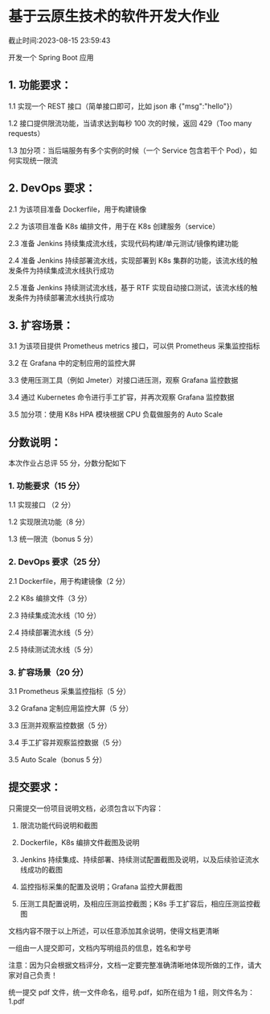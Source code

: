 # 基于云原生技术的软件开发大作业

截止时间:2023-08-15 23:59:43


开发一个 Spring Boot 应用



## 1. 功能要求：

1.1 实现一个 REST 接口（简单接口即可，比如 json 串 {"msg":"hello"}）

1.2 接口提供限流功能，当请求达到每秒 100 次的时候，返回 429（Too many requests）

1.3 加分项：当后端服务有多个实例的时候（一个 Service 包含若干个 Pod），如何实现统一限流

## 2. DevOps 要求：

2.1 为该项目准备 Dockerfile，用于构建镜像

2.2 为该项目准备 K8s 编排文件，用于在 K8s 创建服务（service）

2.3 准备 Jenkins 持续集成流水线，实现代码构建/单元测试/镜像构建功能

2.4 准备 Jenkins 持续部署流水线，实现部署到 K8s 集群的功能，该流水线的触发条件为持续集成流水线执行成功

2.5 准备 Jenkins 持续测试流水线，基于 RTF 实现自动接口测试，该流水线的触发条件为持续部署流水线执行成功



## 3. 扩容场景：

3.1 为该项目提供 Prometheus metrics 接口，可以供 Prometheus 采集监控指标

3.2 在 Grafana 中的定制应用的监控大屏

3.3 使用压测工具（例如 Jmeter）对接口进压测，观察 Grafana 监控数据

3.4 通过 Kubernetes 命令进行手工扩容，并再次观察 Grafana 监控数据

3.5 加分项：使用 K8s HPA 模块根据 CPU 负载做服务的 Auto Scale



## 分数说明：

本次作业占总评 55 分，分数分配如下

### 1. 功能要求（15 分）

1.1 实现接口 （2 分）

1.2 实现限流功能（8 分）

1.3 统一限流（bonus 5 分）



### 2. DevOps 要求（25 分）

2.1 Dockerfile，用于构建镜像（2 分）

2.2 K8s 编排文件（3 分）

2.3 持续集成流水线（10 分）

2.4 持续部署流水线（5 分）

2.5 持续测试流水线（5 分）



### 3. 扩容场景（20 分）

3.1 Prometheus 采集监控指标（5 分）

3.2 Grafana 定制应用监控大屏（5 分）

3.3 压测并观察监控数据（5 分）

3.4 手工扩容并观察监控数据（5 分）

3.5 Auto Scale（bonus 5 分）



## 提交要求：

只需提交一份项目说明文档，必须包含以下内容：

1. 限流功能代码说明和截图

2. Dockerfile，K8s 编排文件截图及说明

3. Jenkins 持续集成、持续部署、持续测试配置截图及说明，以及后续验证流水线成功的截图

4. 监控指标采集的配置及说明；Grafana 监控大屏截图

5. 压测工具配置说明，及相应压测监控截图；K8s 手工扩容后，相应压测监控截图



文档内容不限于以上所述，可以任意添加其余说明，使得文档更清晰



一组由一人提交即可，文档内写明组员的信息，姓名和学号



注意：因为只会根据文档评分，文档一定要完整准确清晰地体现所做的工作，请大家对自己负责！



统一提交 pdf 文件，统一文件命名，组号.pdf，如所在组为 1 组，则文件名为：1.pdf
